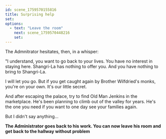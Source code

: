 ```yaml
---
id: scene_1759570155816
title: Surprising help
set:
options:
  - text: "Leave the room"
    next: scene_1759570448216
    set:
---
```


The Admnitrator hesitates, then, in a whisper:

"I understand, you want to go back to your lives. You have no interest in staying here. Shangri-La has nothing to offer you. And you have nothing to bring to Shangri-La.

I will let you go. But if you get caught again by Brother Wilfdried's monks, you're on your own. It's our little secret.

And after escaping the palace, try to find Old Man Jenkins in the marketplace. He's been planning to climb out of the valley for years. He's the one you need if you want to one day see your families again.

But I didn't say anything...

**The Administrator goes back to his work. You can now leave his room and get back to the hallway without problem**